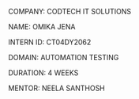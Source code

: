 COMPANY: CODTECH IT SOLUTIONS

NAME: OMIKA JENA

INTERN ID: CT04DY2062

DOMAIN: AUTOMATION TESTING

DURATION: 4 WEEKS

MENTOR: NEELA SANTHOSH
